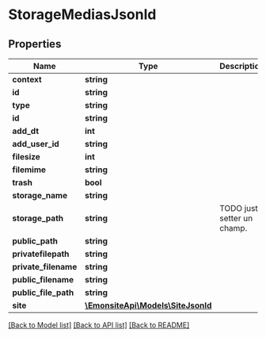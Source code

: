 # StorageMediasJsonld

## Properties
Name | Type | Description | Notes
------------ | ------------- | ------------- | -------------
**context** | **string** |  | [optional] 
**id** | **string** |  | [optional] 
**type** | **string** |  | [optional] 
**id** | **string** |  | [optional] 
**add_dt** | **int** |  | [optional] 
**add_user_id** | **string** |  | [optional] 
**filesize** | **int** |  | [optional] 
**filemime** | **string** |  | [optional] 
**trash** | **bool** |  | [optional] 
**storage_name** | **string** |  | [optional] 
**storage_path** | **string** | TODO juste setter un champ. | [optional] 
**public_path** | **string** |  | [optional] 
**privatefilepath** | **string** |  | [optional] 
**private_filename** | **string** |  | [optional] 
**public_filename** | **string** |  | [optional] 
**public_file_path** | **string** |  | [optional] 
**site** | [**\EmonsiteApi\Models\SiteJsonld**](SiteJsonld.md) |  | [optional] 

[[Back to Model list]](../../README.md#documentation-for-models) [[Back to API list]](../../README.md#documentation-for-api-endpoints) [[Back to README]](../../README.md)

